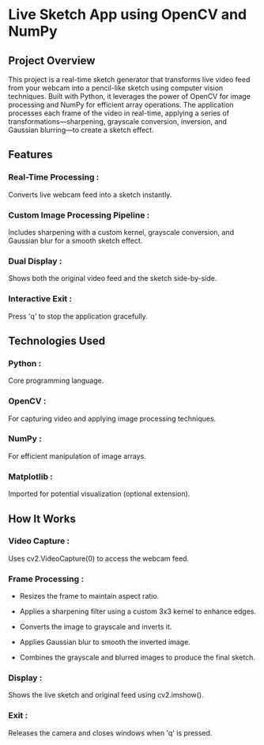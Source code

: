 # Live Sketch App using OpenCV and NumPy

## Project Overview

This project is a real-time sketch generator that transforms live video feed from your webcam into a pencil-like sketch using computer vision techniques. Built with Python, it leverages the power of OpenCV for image processing and NumPy for efficient array operations. The application processes each frame of the video in real-time, applying a series of transformations—sharpening, grayscale conversion, inversion, and Gaussian blurring—to create a sketch effect.

## Features
 
### Real-Time Processing : 
Converts live webcam feed into a sketch instantly.

### Custom Image Processing Pipeline : 
Includes sharpening with a custom kernel, grayscale conversion, and Gaussian blur for a smooth sketch effect.

### Dual Display : 
Shows both the original video feed and the sketch side-by-side.

### Interactive Exit : 
Press 'q' to stop the application gracefully.

## Technologies Used

### Python : 
Core programming language.

### OpenCV : 
For capturing video and applying image processing techniques.

### NumPy : 
For efficient manipulation of image arrays.

### Matplotlib : 
Imported for potential visualization (optional extension).

## How It Works

### Video Capture : 
Uses cv2.VideoCapture(0) to access the webcam feed.

### Frame Processing :

- Resizes the frame to maintain aspect ratio.

- Applies a sharpening filter using a custom 3x3 kernel to enhance edges.

- Converts the image to grayscale and inverts it.

- Applies Gaussian blur to smooth the inverted image.

- Combines the grayscale and blurred images to produce the final sketch.

### Display : 
Shows the live sketch and original feed using cv2.imshow().

### Exit : 
Releases the camera and closes windows when 'q' is pressed.
